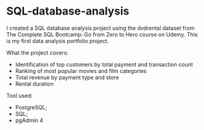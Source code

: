 # SQL-database-analysis
I created a SQL database analysis project using the dvdrental dataset from The Complete SQL Bootcamp: Go from Zero to Hero course on Udemy. 
This is my first data analysis portfolio project.

What the project covers:
- Identification of top customers by total payment and transaction count
- Ranking of most popular movies and film categories
- Total revenue by payment type and store
- Rental duration

Tool used:
- PostgreSQL;
- SQL;
- pgAdmin 4

  

